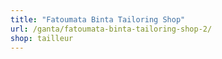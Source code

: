 ```yaml
---
title: "Fatoumata Binta Tailoring Shop"
url: /ganta/fatoumata-binta-tailoring-shop-2/
shop: tailleur
---
```

